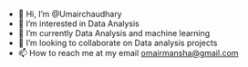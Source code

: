 - 👋 Hi, I’m @Umairchaudhary
- 👀 I’m interested in Data Analysis 
- 🌱 I’m currently Data Analysis and machine learning
- 💞️ I’m looking to collaborate on Data analysis projects
- 📫 How to reach me at my email omairmansha@gmail.com

<!---
omairchaudhary/omairchaudhary is a ✨ special ✨ repository because its `README.md` (this file) appears on your GitHub profile.
You can click the Preview link to take a look at your changes.
--->
